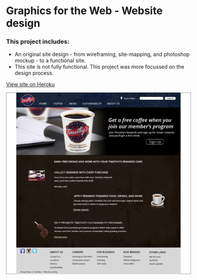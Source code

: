 # Graphics for the Web - Website design
### This project includes:
* An original site design - from wireframing, site-mapping, and photoshop mockup - to a functional site.
* This site is not fully functional. This project was more focussed on the design process.

[View site on Heroku](https://gfw-timothys-design.herokuapp.com/index.html)

![Website Mockup](wireframing/Webpage_Prototype.jpg?raw=true "Website Mockup")
